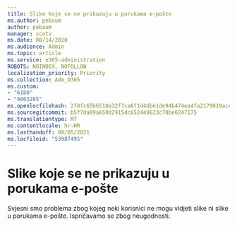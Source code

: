 ```yaml
---
title: Slike koje se ne prikazuju u porukama e-pošte
ms.author: pebaum
author: pebaum
manager: scotv
ms.date: 08/14/2020
ms.audience: Admin
ms.topic: article
ms.service: o365-administration
ROBOTS: NOINDEX, NOFOLLOW
localization_priority: Priority
ms.collection: Adm_O365
ms.custom:
- "6180"
- "9003285"
ms.openlocfilehash: 2f0fc65b6510a32f7ca6f1d4dbe1de94b474ea4fa2179019ace8ec9f4e080b42
ms.sourcegitcommit: b5f7da89a650d2915dc652449623c78be6247175
ms.translationtype: MT
ms.contentlocale: hr-HR
ms.lasthandoff: 08/05/2021
ms.locfileid: "53987495"
---
```

# <a name="images-not-showing-in-emails"></a>Slike koje se ne prikazuju u porukama e-pošte

Svjesni smo problema zbog kojeg neki korisnici ne mogu vidjeti slike ni slike u porukama e-pošte. Ispričavamo se zbog neugodnosti.